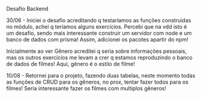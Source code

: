 Desafio Backend

30/06 -  Iniciei o desafio acreditando q testaríamos as funções construidas no módulo, achei q teríamos alguns exercícios.
Percebi que na vdd isto é um desafio, sendo mais interessante construir um servidor com node e um banco de dados com prisma!
Assim, adicionei os pacotes apartir do npm!

Inicialmente ao ver Gênero acreditei q seria sobre informações pessoais, mas os outros exercícios me levam a crer q estamos reproduzindo o banco de dados de filmes!
Aqui, gênero é o estilo de filme!

10/08 - Retornei para o projeto, fazendo duas tabelas, neste momento todas as funções de CRUD para os gêneros, no prox, tentar fazer todos para os filmes!
Seria interessante fazer os filmes com multiplos gêneros!